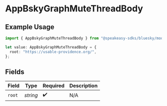 # AppBskyGraphMuteThreadBody

## Example Usage

```typescript
import { AppBskyGraphMuteThreadBody } from "@speakeasy-sdks/bluesky/models/operations";

let value: AppBskyGraphMuteThreadBody = {
  root: "https://usable-providence.org/",
};
```

## Fields

| Field              | Type               | Required           | Description        |
| ------------------ | ------------------ | ------------------ | ------------------ |
| `root`             | *string*           | :heavy_check_mark: | N/A                |